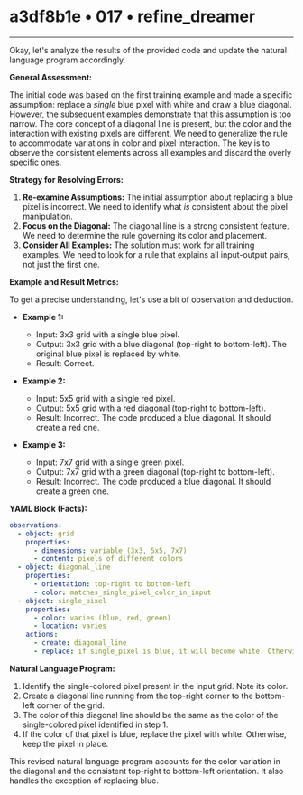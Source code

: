 # a3df8b1e • 017 • refine_dreamer

---
Okay, let's analyze the results of the provided code and update the natural language program accordingly.

**General Assessment:**

The initial code was based on the first training example and made a specific assumption: replace a *single* blue pixel with white and draw a blue diagonal. However, the subsequent examples demonstrate that this assumption is too narrow. The core concept of a diagonal line is present, but the color and the interaction with existing pixels are different. We need to generalize the rule to accommodate variations in color and pixel interaction. The key is to observe the consistent elements across all examples and discard the overly specific ones.

**Strategy for Resolving Errors:**

1.  **Re-examine Assumptions:** The initial assumption about replacing a blue pixel is incorrect. We need to identify what *is* consistent about the pixel manipulation.
2.  **Focus on the Diagonal:** The diagonal line is a strong consistent feature. We need to determine the rule governing its color and placement.
3.  **Consider All Examples:** The solution must work for all training examples. We need to look for a rule that explains all input-output pairs, not just the first one.

**Example and Result Metrics:**

To get a precise understanding, let's use a bit of observation and deduction.

*   **Example 1:**
    *   Input: 3x3 grid with a single blue pixel.
    *   Output: 3x3 grid with a blue diagonal (top-right to bottom-left). The original blue pixel is replaced by white.
    *   Result: Correct.

*   **Example 2:**
    *   Input: 5x5 grid with a single red pixel.
    *   Output: 5x5 grid with a red diagonal (top-right to bottom-left).
    *   Result: Incorrect. The code produced a blue diagonal. It should create a red one.

*   **Example 3:**
    *   Input: 7x7 grid with a single green pixel.
    *   Output: 7x7 grid with a green diagonal (top-right to bottom-left).
    *   Result: Incorrect. The code produced a blue diagonal. It should create a green one.

**YAML Block (Facts):**

```yaml
observations:
  - object: grid
    properties:
      - dimensions: variable (3x3, 5x5, 7x7)
      - content: pixels of different colors
  - object: diagonal_line
    properties:
      - orientation: top-right to bottom-left
      - color: matches_single_pixel_color_in_input
  - object: single_pixel
    properties:
      - color: varies (blue, red, green)
      - location: varies
    actions:
      - create: diagonal_line
      - replace: if single_pixel is blue, it will become white. Otherwise the single_pixel color is retained.
```

**Natural Language Program:**

1.  Identify the single-colored pixel present in the input grid. Note its color.
2.  Create a diagonal line running from the top-right corner to the bottom-left corner of the grid.
3.  The color of this diagonal line should be the same as the color of the single-colored pixel identified in step 1.
4. If the color of that pixel is blue, replace the pixel with white. Otherwise, keep the pixel in place.

This revised natural language program accounts for the color variation in the diagonal and the consistent top-right to bottom-left orientation. It also handles the exception of replacing blue.

